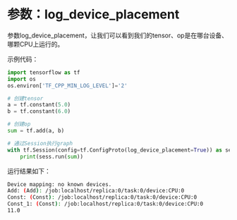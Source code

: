 # 参数：log_device_placement

参数log_device_placement，让我们可以看到我们的tensor、op是在哪台设备、哪颗CPU上运行的。

示例代码：

```python
import tensorflow as tf
import os
os.environ['TF_CPP_MIN_LOG_LEVEL']='2'

# 创建tensor
a = tf.constant(5.0)
b = tf.constant(6.0)

# 创建op
sum = tf.add(a, b)

# 通过Session执行graph
with tf.Session(config=tf.ConfigProto(log_device_placement=True)) as sess:
    print(sess.run(sum))
```

运行结果如下：

```bash
Device mapping: no known devices.
Add: (Add): /job:localhost/replica:0/task:0/device:CPU:0
Const: (Const): /job:localhost/replica:0/task:0/device:CPU:0
Const_1: (Const): /job:localhost/replica:0/task:0/device:CPU:0
11.0
```
